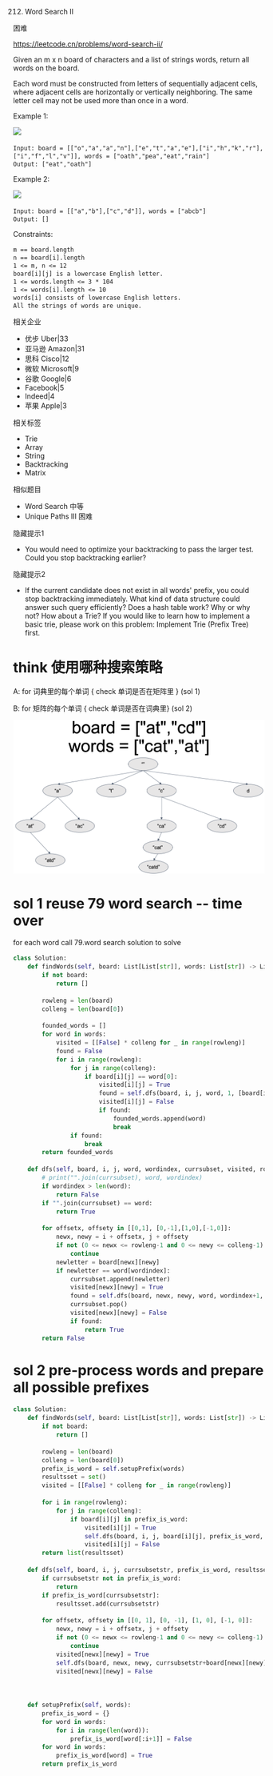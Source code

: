 212. Word Search II


困难

https://leetcode.cn/problems/word-search-ii/


Given an m x n board of characters and a list of strings words, return all words on the board.

Each word must be constructed from letters of sequentially adjacent cells, where adjacent cells are horizontally or vertically neighboring. The same letter cell may not be used more than once in a word.

 

Example 1:

![](https://assets.leetcode.com/uploads/2020/11/07/search1.jpg)

```
Input: board = [["o","a","a","n"],["e","t","a","e"],["i","h","k","r"],["i","f","l","v"]], words = ["oath","pea","eat","rain"]
Output: ["eat","oath"]
```

Example 2:

![](https://assets.leetcode.com/uploads/2020/11/07/search2.jpg)

```
Input: board = [["a","b"],["c","d"]], words = ["abcb"]
Output: []
``` 

Constraints:
```
m == board.length
n == board[i].length
1 <= m, n <= 12
board[i][j] is a lowercase English letter.
1 <= words.length <= 3 * 104
1 <= words[i].length <= 10
words[i] consists of lowercase English letters.
All the strings of words are unique.
```


相关企业

- 优步 Uber|33
- 亚马逊 Amazon|31
- 思科 Cisco|12
- 微软 Microsoft|9
- 谷歌 Google|6
- Facebook|5
- Indeed|4
- 苹果 Apple|3


相关标签
- Trie
- Array
- String
- Backtracking
- Matrix


相似题目
- Word Search
中等
- Unique Paths III
困难

隐藏提示1
- You would need to optimize your backtracking to pass the larger test. Could you stop backtracking earlier?


隐藏提示2
- If the current candidate does not exist in all words' prefix, you could stop backtracking immediately. What kind of data structure could answer such query efficiently? Does a hash table work? Why or why not? How about a Trie? If you would like to learn how to implement a basic trie, please work on this problem: Implement Trie (Prefix Tree) first.

# think 使用哪种搜索策略

A: for 词典里的每个单词 { check 单词是否在矩阵里 } (sol 1)

B: for 矩阵的每个单词 { check 单词是否在词典里} (sol 2)

![](../note/212.png)

# sol 1 reuse 79 word search -- time over

for each word call 79.word search solution to solve

```py
class Solution:
    def findWords(self, board: List[List[str]], words: List[str]) -> List[str]:
        if not board:
            return []

        rowleng = len(board)
        colleng = len(board[0])

        founded_words = []
        for word in words:
            visited = [[False] * colleng for _ in range(rowleng)]
            found = False
            for i in range(rowleng):
                for j in range(colleng):
                    if board[i][j] == word[0]:
                        visited[i][j] = True
                        found = self.dfs(board, i, j, word, 1, [board[i][j]], visited, rowleng, colleng)
                        visited[i][j] = False
                        if found:
                            founded_words.append(word)
                            break
                if found:
                    break
        return founded_words

    def dfs(self, board, i, j, word, wordindex, currsubset, visited, rowleng, colleng):
        # print("".join(currsubset), word, wordindex)
        if wordindex > len(word):
            return False
        if "".join(currsubset) == word:
            return True

        for offsetx, offsety in [[0,1], [0,-1],[1,0],[-1,0]]:
            newx, newy = i + offsetx, j + offsety
            if not (0 <= newx <= rowleng-1 and 0 <= newy <= colleng-1) or visited[newx][newy]:
                continue
            newletter = board[newx][newy]
            if newletter == word[wordindex]:
                currsubset.append(newletter)
                visited[newx][newy] = True
                found = self.dfs(board, newx, newy, word, wordindex+1, currsubset, visited, rowleng, colleng)
                currsubset.pop()
                visited[newx][newy] = False
                if found:
                    return True
        return False
```

# sol 2 pre-process words and prepare all possible prefixes

```py
class Solution:
    def findWords(self, board: List[List[str]], words: List[str]) -> List[str]:
        if not board:
            return []

        rowleng = len(board)
        colleng = len(board[0])
        prefix_is_word = self.setupPrefix(words)
        resultsset = set()
        visited = [[False] * colleng for _ in range(rowleng)]

        for i in range(rowleng):
            for j in range(colleng):
                if board[i][j] in prefix_is_word:
                    visited[i][j] = True
                    self.dfs(board, i, j, board[i][j], prefix_is_word, resultsset, visited, rowleng, colleng)
                    visited[i][j] = False
        return list(resultsset)
    
    def dfs(self, board, i, j, currsubsetstr, prefix_is_word, resultsset, visited, rowleng, colleng):
        if currsubsetstr not in prefix_is_word:
            return
        if prefix_is_word[currsubsetstr]:
            resultsset.add(currsubsetstr)
        
        for offsetx, offsety in [[0, 1], [0, -1], [1, 0], [-1, 0]]:
            newx, newy = i + offsetx, j + offsety
            if not (0 <= newx <= rowleng-1 and 0 <= newy <= colleng-1) or visited[newx][newy]:
                continue
            visited[newx][newy] = True
            self.dfs(board, newx, newy, currsubsetstr+board[newx][newy], prefix_is_word, resultsset, visited, rowleng, colleng)
            visited[newx][newy] = False
            


    def setupPrefix(self, words):
        prefix_is_word = {}
        for word in words:
            for i in range(len(word)):
                prefix_is_word[word[:i+1]] = False
        for word in words:
            prefix_is_word[word] = True
        return prefix_is_word
```